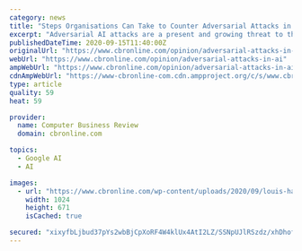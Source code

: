 ```yaml
---
category: news
title: "Steps Organisations Can Take to Counter Adversarial Attacks in AI"
excerpt: "Adversarial AI attacks are a present and growing threat to the safety, security and privacy of organisations, third parties and customer assets."
publishedDateTime: 2020-09-15T11:40:00Z
originalUrl: "https://www.cbronline.com/opinion/adversarial-attacks-in-ai"
webUrl: "https://www.cbronline.com/opinion/adversarial-attacks-in-ai"
ampWebUrl: "https://www.cbronline.com/opinion/adversarial-attacks-in-ai/amp/"
cdnAmpWebUrl: "https://www-cbronline-com.cdn.ampproject.org/c/s/www.cbronline.com/opinion/adversarial-attacks-in-ai/amp/"
type: article
quality: 59
heat: 59

provider:
  name: Computer Business Review
  domain: cbronline.com

topics:
  - Google AI
  - AI

images:
  - url: "https://www.cbronline.com/wp-content/uploads/2020/09/louis-hansel-shotsoflouis-7RtM37cLJ3c-unsplash-1024x671.jpg"
    width: 1024
    height: 671
    isCached: true

secured: "xixyfbLjbud37pYs2wbBjCpXoRF4W4klUx4AtI2LZ/SSNpUJlRSzdz/xhDhofHmlatmCdzBAbFUzDZGrprHQV/qWZtxnDBVG4r8eEYnNaeqp9OiPKfDYBKrmzYi/cXNVlb82Tz3G708+nIIvfPRnZ8CZUNI1yY7tjlbtxC7tvc7rcaEEorfmjwoJ98lTslFGBS3t3TT+vVTVwOR3w5QkRRHgWuE/SfBmPoZRtwtgB7DDtuL4IgKhroSsmpKKKd+D4icPmpqzDl8cvalzAbrnBrDAHPndQtvJPL+G2L0WYPDW3PuIb1WJoOesS7aj25+XqSYGyQ5BNkjpvHeE3sBo0rfhX56XiSuL4DIBnmRAVok=;nDwvB1l0WC/iBcHOkzJZ4g=="
---
```


